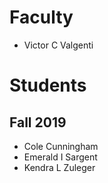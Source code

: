 # Faculty

* Victor C Valgenti

# Students

## Fall 2019

* Cole Cunningham
* Emerald I Sargent
* Kendra L Zuleger